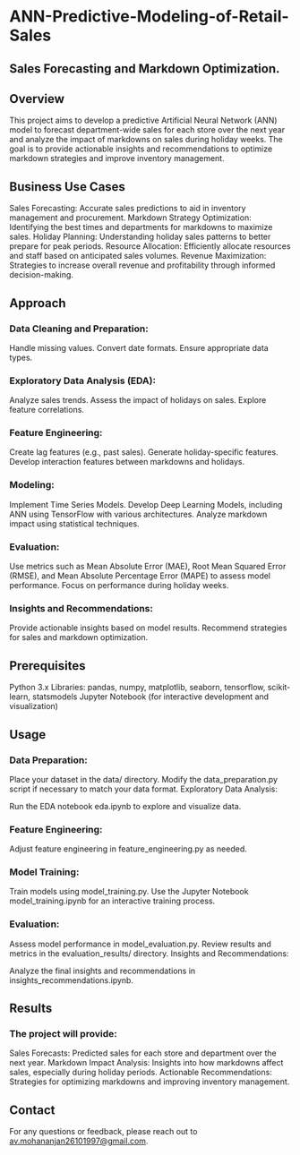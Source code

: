 # ANN-Predictive-Modeling-of-Retail-Sales
## Sales Forecasting and Markdown Optimization.

## Overview
This project aims to develop a predictive Artificial Neural Network (ANN) model to forecast department-wide sales for each store over the next year and analyze the impact of markdowns on sales during holiday weeks. The goal is to provide actionable insights and recommendations to optimize markdown strategies and improve inventory management.

## Business Use Cases
Sales Forecasting: Accurate sales predictions to aid in inventory management and procurement.
Markdown Strategy Optimization: Identifying the best times and departments for markdowns to maximize sales.
Holiday Planning: Understanding holiday sales patterns to better prepare for peak periods.
Resource Allocation: Efficiently allocate resources and staff based on anticipated sales volumes.
Revenue Maximization: Strategies to increase overall revenue and profitability through informed decision-making.
## Approach
### Data Cleaning and Preparation:

Handle missing values.
Convert date formats.
Ensure appropriate data types.

### Exploratory Data Analysis (EDA):
Analyze sales trends.
Assess the impact of holidays on sales.
Explore feature correlations.

### Feature Engineering:

Create lag features (e.g., past sales).
Generate holiday-specific features.
Develop interaction features between markdowns and holidays.
### Modeling:

Implement Time Series Models.
Develop Deep Learning Models, including ANN using TensorFlow with various architectures.
Analyze markdown impact using statistical techniques.
### Evaluation:

Use metrics such as Mean Absolute Error (MAE), Root Mean Squared Error (RMSE), and Mean Absolute Percentage Error (MAPE) to assess model performance.
Focus on performance during holiday weeks.
###  Insights and Recommendations:

Provide actionable insights based on model results.
Recommend strategies for sales and markdown optimization.

## Prerequisites
Python 3.x
Libraries: pandas, numpy, matplotlib, seaborn, tensorflow, scikit-learn, statsmodels
Jupyter Notebook (for interactive development and visualization)
## Usage
### Data Preparation:

Place your dataset in the data/ directory.
Modify the data_preparation.py script if necessary to match your data format.
Exploratory Data Analysis:

Run the EDA notebook eda.ipynb to explore and visualize data.
### Feature Engineering:

Adjust feature engineering in feature_engineering.py as needed.
### Model Training:

Train models using model_training.py.
Use the Jupyter Notebook model_training.ipynb for an interactive training process.
### Evaluation:

Assess model performance in model_evaluation.py.
Review results and metrics in the evaluation_results/ directory.
Insights and Recommendations:

Analyze the final insights and recommendations in insights_recommendations.ipynb.
## Results
### The project will provide:

Sales Forecasts: Predicted sales for each store and department over the next year.
Markdown Impact Analysis: Insights into how markdowns affect sales, especially during holiday periods.
Actionable Recommendations: Strategies for optimizing markdowns and improving inventory management.


## Contact
For any questions or feedback, please reach out to av.mohananjan26101997@gmail.com.
